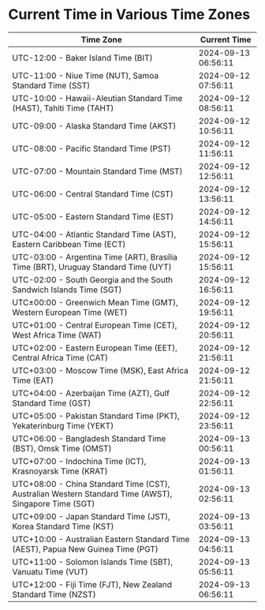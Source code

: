 # Current Time in Various Time Zones

| Time Zone | Current Time |
|-----------|--------------|
| UTC-12:00 - Baker Island Time (BIT) | 2024-09-13 06:56:11 |
| UTC-11:00 - Niue Time (NUT), Samoa Standard Time (SST) | 2024-09-12 07:56:11 |
| UTC-10:00 - Hawaii-Aleutian Standard Time (HAST), Tahiti Time (TAHT) | 2024-09-12 08:56:11 |
| UTC-09:00 - Alaska Standard Time (AKST) | 2024-09-12 10:56:11 |
| UTC-08:00 - Pacific Standard Time (PST) | 2024-09-12 11:56:11 |
| UTC-07:00 - Mountain Standard Time (MST) | 2024-09-12 12:56:11 |
| UTC-06:00 - Central Standard Time (CST) | 2024-09-12 13:56:11 |
| UTC-05:00 - Eastern Standard Time (EST) | 2024-09-12 14:56:11 |
| UTC-04:00 - Atlantic Standard Time (AST), Eastern Caribbean Time (ECT) | 2024-09-12 15:56:11 |
| UTC-03:00 - Argentina Time (ART), Brasília Time (BRT), Uruguay Standard Time (UYT) | 2024-09-12 15:56:11 |
| UTC-02:00 - South Georgia and the South Sandwich Islands Time (SGT) | 2024-09-12 16:56:11 |
| UTC±00:00 - Greenwich Mean Time (GMT), Western European Time (WET) | 2024-09-12 19:56:11 |
| UTC+01:00 - Central European Time (CET), West Africa Time (WAT) | 2024-09-12 20:56:11 |
| UTC+02:00 - Eastern European Time (EET), Central Africa Time (CAT) | 2024-09-12 21:56:11 |
| UTC+03:00 - Moscow Time (MSK), East Africa Time (EAT) | 2024-09-12 21:56:11 |
| UTC+04:00 - Azerbaijan Time (AZT), Gulf Standard Time (GST) | 2024-09-12 22:56:11 |
| UTC+05:00 - Pakistan Standard Time (PKT), Yekaterinburg Time (YEKT) | 2024-09-12 23:56:11 |
| UTC+06:00 - Bangladesh Standard Time (BST), Omsk Time (OMST) | 2024-09-13 00:56:11 |
| UTC+07:00 - Indochina Time (ICT), Krasnoyarsk Time (KRAT) | 2024-09-13 01:56:11 |
| UTC+08:00 - China Standard Time (CST), Australian Western Standard Time (AWST), Singapore Time (SGT) | 2024-09-13 02:56:11 |
| UTC+09:00 - Japan Standard Time (JST), Korea Standard Time (KST) | 2024-09-13 03:56:11 |
| UTC+10:00 - Australian Eastern Standard Time (AEST), Papua New Guinea Time (PGT) | 2024-09-13 04:56:11 |
| UTC+11:00 - Solomon Islands Time (SBT), Vanuatu Time (VUT) | 2024-09-13 05:56:11 |
| UTC+12:00 - Fiji Time (FJT), New Zealand Standard Time (NZST) | 2024-09-13 06:56:11 |
